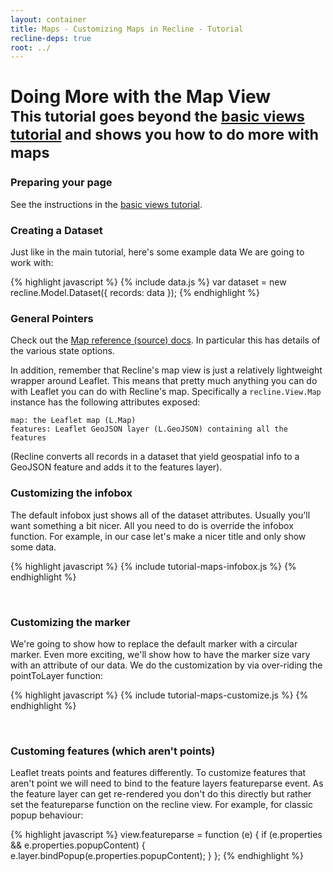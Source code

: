 ```yaml
---
layout: container
title: Maps - Customizing Maps in Recline - Tutorial
recline-deps: true
root: ../
---
```


<div class="page-header">
  <h1>
    Doing More with the Map View
    <br />
    <small>This tutorial goes beyond the <a href="tutorial-views.html">basic
    views tutorial</a> and shows you how to do more with maps</small>
  </h1>
</div>

### Preparing your page

See the instructions in the [basic views tutorial](tutorial-views.html).

### Creating a Dataset

Just like in the main tutorial, here's some example data We are going to work with:

{% highlight javascript %}
{% include data.js %}
var dataset = new recline.Model.Dataset({
  records: data
});
{% endhighlight %}

<script type="text/javascript">
{% include data.js %}
var dataset = new recline.Model.Dataset({
  records: data
});
</script>

### General Pointers

Check out the <a href="{{page.root}}/docs/src/view.map.html">Map reference
(source) docs</a>. In particular this has details of the various state options.

In addition, remember that Recline's map view is just a relatively lightweight
wrapper around Leaflet. This means that pretty much anything you can do with
Leaflet you can do with Recline's map. Specifically a `recline.View.Map`
instance has the following attributes exposed:

    map: the Leaflet map (L.Map)
    features: Leaflet GeoJSON layer (L.GeoJSON) containing all the features

(Recline converts all records in a dataset that yield geospatial info to a
GeoJSON feature and adds it to the features layer).

### Customizing the infobox

The default infobox just shows all of the dataset attributes. Usually you'll
want something a bit nicer. All you need to do is override the infobox
function. For example, in our case let's make a nicer title and only show some
data.

{% highlight javascript %}
{% include tutorial-maps-infobox.js %}
{% endhighlight %}

<div id="map-infobox">&nbsp;</div>

<script type="text/javascript">
{% include tutorial-maps-infobox.js %}
</script>

### Customizing the marker

We're going to show how to replace the default marker with a circular marker.
Even more exciting, we'll show how to have the marker size vary with an
attribute of our data. We do the customization by via over-riding the
pointToLayer function:

{% highlight javascript %}
{% include tutorial-maps-customize.js %}
{% endhighlight %}

<div id="map-customize">&nbsp;</div>

<script type="text/javascript">
{% include tutorial-maps-customize.js %}
</script>

### Customing features (which aren't points)

Leaflet treats points and features differently. To customize features that
aren't point we will need to bind to the feature layers featureparse event. As
the feature layer can get re-rendered you don't do this directly but rather set
the featureparse function on the recline view. For example, for classic popup
behaviour:

{% highlight javascript %}
view.featureparse = function (e) {
  if (e.properties && e.properties.popupContent) {
    e.layer.bindPopup(e.properties.popupContent);
  }
};
{% endhighlight %}

